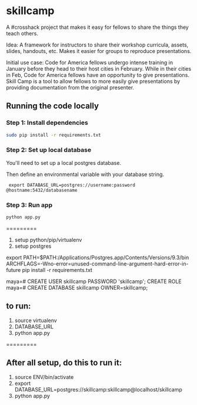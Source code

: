 skillcamp
=========

A #crosshack project that makes it easy for fellows to share the things they teach others.

Idea:
A framework for instructors to share their workshop curricula, assets, slides, handouts, etc. Makes it easier for groups to reproduce presentations.


Initial use case:
Code for America fellows undergo intense training in January before they head to their host cities in February. While in their cities in Feb, Code for America fellows have an opportunity to give presentations. Skill Camp is a tool to allow fellows to more easily give presentations by providing documentation from the original presenter.

## Running the code locally
### Step 1: Install dependencies
``` bash
sudo pip install -r requirements.txt
```

### Step 2: Set up local database
You'll need to set up a local postgres database.

Then define an environmental variable with your database string.

```
 export DATABASE_URL=postgres://username:password @hostname:5432/databasename
```

### Step 3: Run app

``` bash
python app.py
```

=========
1. setup python/pip/virtualenv
2. setup postgres

export PATH=$PATH:/Applications/Postgres.app/Contents/Versions/9.3/bin
ARCHFLAGS=-Wno-error=unused-command-line-argument-hard-error-in-future pip install -r requirements.txt

maya=# CREATE USER skillcamp PASSWORD 'skillcamp';
CREATE ROLE
maya=# CREATE DATABASE skillcamp OWNER=skillcamp;


## to run:
1. source virtualenv
2. DATABASE_URL
3. python app.py

=========
## After all setup, do this to run it:
1. source ENV/bin/activate
2. export DATABASE_URL=postgres://skillcamp:skillcamp@localhost/skillcamp
3. python app.py
